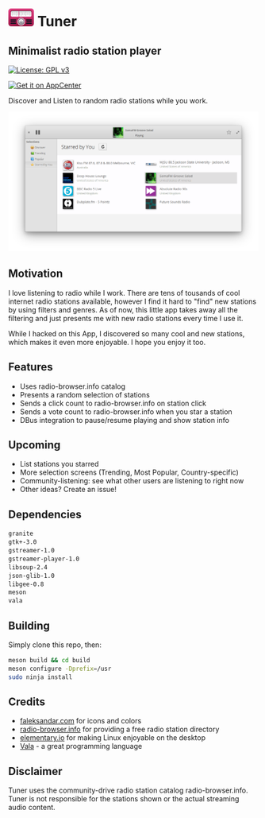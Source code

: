 # ![icon](docs/logo_01.png) Tuner

## Minimalist radio station player

[![License: GPL v3](https://img.shields.io/badge/License-GPL%20v3-blue.svg)](http://www.gnu.org/licenses/gpl-3.0)

[![Get it on AppCenter](https://appcenter.elementary.io/badge.svg)](https://appcenter.elementary.io/com.github.louis77.tuner)

Discover and Listen to random radio stations while you work.

![Screenshot 01](docs/screen_06.png?raw=true)

## Motivation

I love listening to radio while I work. There are tens of tousands of cool internet radio stations available, however I find it hard to "find" new stations by using filters and genres. As of now, this little app takes away all the filtering and just presents me with new radio stations every time I use it.

While I hacked on this App, I discovered so many cool and new stations, which makes it even more enjoyable. I hope you enjoy it too.

## Features

- Uses radio-browser.info catalog
- Presents a random selection of stations
- Sends a click count to radio-browser.info on station click
- Sends a vote count to radio-browser.info when you star a station
- DBus integration to pause/resume playing and show station info

## Upcoming

- List stations you starred
- More selection screens (Trending, Most Popular, Country-specific)
- Community-listening: see what other users are listening to right now
- Other ideas? Create an issue!

## Dependencies

```bash
granite
gtk+-3.0
gstreamer-1.0
gstreamer-player-1.0
libsoup-2.4
json-glib-1.0
libgee-0.8
meson
vala
```

## Building

Simply clone this repo, then:

```bash
meson build && cd build
meson configure -Dprefix=/usr
sudo ninja install
```

## Credits

- [faleksandar.com](https://faleksandar.com/) for icons and colors
- [radio-browser.info](http://www.radio-browser.info) for providing a free radio station directory
- [elementary.io](https://elementary.io) for making Linux enjoyable on the desktop
- [Vala](https://wiki.gnome.org/Projects/Vala) - a great programming language

## Disclaimer

Tuner uses the community-drive radio station catalog radio-browser.info. Tuner
is not responsible for the stations shown or the actual streaming audio content.

